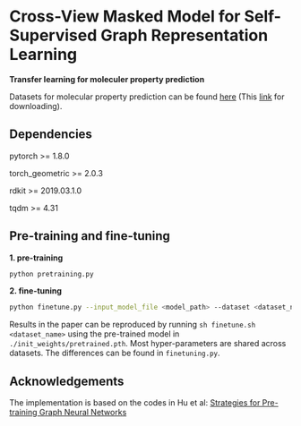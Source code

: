 <h1> Cross-View Masked Model for Self-Supervised Graph Representation Learning</h1>

**Transfer learning for moleculer property prediction**

Datasets for molecular property prediction can be found [here](https://github.com/snap-stanford/pretrain-gnns#dataset-download) (This [link](http://snap.stanford.edu/gnn-pretrain/data/chem_dataset.zip) for downloading).

<h2> Dependencies </h2>

pytorch >= 1.8.0

torch_geometric >= 2.0.3

rdkit >= 2019.03.1.0

tqdm >= 4.31

<h2> Pre-training and fine-tuning </h2>

**1. pre-training**

```bash
python pretraining.py
```

**2. fine-tuning**

```bash
python finetune.py --input_model_file <model_path> --dataset <dataset_name>
```

Results in the paper can be reproduced by running `sh finetune.sh <dataset_name>` using the pre-trained model in `./init_weights/pretrained.pth`. Most hyper-parameters are shared across datasets. The differences can be found in `finetuning.py`.



<h2>Acknowledgements</h2>

The implementation is based on the codes in Hu et al: [Strategies for Pre-training Graph Neural Networks](https://github.com/snap-stanford/pretrain-gnns)

